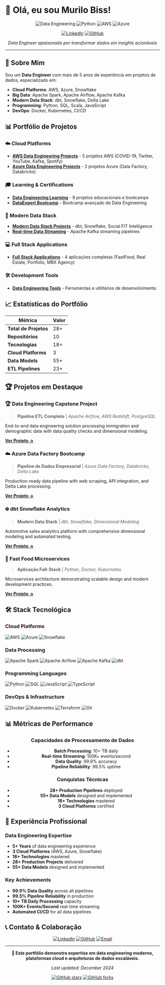 # 👋 Olá, eu sou Murilo Biss!

<div align="center">

![Data Engineering](https://img.shields.io/badge/Data%20Engineering-Expert-blue?style=for-the-badge&logo=apache-spark)
![Python](https://img.shields.io/badge/Python-3.8%2B-blue?style=for-the-badge&logo=python)
![AWS](https://img.shields.io/badge/AWS-Certified-orange?style=for-the-badge&logo=amazon-aws)
![Azure](https://img.shields.io/badge/Azure-Expert-blue?style=for-the-badge&logo=microsoft-azure)

[![LinkedIn](https://img.shields.io/badge/LinkedIn-Murilo%20Biss-blue?style=for-the-badge&logo=linkedin)](https://www.linkedin.com/in/murilobiss/)
[![GitHub](https://img.shields.io/badge/GitHub-@murilobiss-black?style=for-the-badge&logo=github)](https://github.com/murilobiss)

*Data Engineer apaixonado por transformar dados em insights acionáveis*

</div>

---

## 🚀 Sobre Mim

Sou um **Data Engineer** com mais de 5 anos de experiência em projetos de dados, especializado em:

- **Cloud Platforms**: AWS, Azure, Snowflake
- **Big Data**: Apache Spark, Apache Airflow, Apache Kafka
- **Modern Data Stack**: dbt, Snowflake, Delta Lake
- **Programming**: Python, SQL, Scala, JavaScript
- **DevOps**: Docker, Kubernetes, CI/CD

## 📊 Portfólio de Projetos

### **☁️ Cloud Platforms**
- **[AWS Data Engineering Projects](https://github.com/murilobiss-dataeng/aws-data-engineering-projects)** - 5 projetos AWS (COVID-19, Twitter, YouTube, Kafka, Spotify)
- **[Azure Data Engineering Projects](https://github.com/murilobiss-dataeng/azure-data-engineering-projects)** - 2 projetos Azure (Data Factory, Databricks)

### **🎓 Learning & Certifications**
- **[Data Engineering Learning](https://github.com/murilobiss-dataeng/data-engineering-learning)** - 9 projetos educacionais e bootcamps
- **[DataExpert Bootcamp](https://github.com/murilobiss-dataeng/DataExpert-BC)** - Bootcamp avançado de Data Engineering

### **🔄 Modern Data Stack**
- **[Modern Data Stack Projects](https://github.com/murilobiss-dataeng/modern-data-stack-projects)** - dbt, Snowflake, Social FIT Intelligence
- **[Real-time Data Streaming](https://github.com/murilobiss-dataeng/real-time-data-streaming)** - Apache Kafka streaming pipelines

### **💻 Full Stack Applications**
- **[Full Stack Applications](https://github.com/murilobiss-dataeng/full-stack-applications)** - 4 aplicações completas (FastFood, Real Estate, Portfolio, MBX Agency)

### **🛠️ Development Tools**
- **[Data Engineering Tools](https://github.com/murilobiss-dataeng/data-engineering-tools)** - Ferramentas e utilitários de desenvolvimento

## 📈 Estatísticas do Portfólio

<div align="center">

| **Métrica** | **Valor** |
|-------------|-----------|
| **Total de Projetos** | 28+ |
| **Repositórios** | 10 |
| **Tecnologias** | 18+ |
| **Cloud Platforms** | 3 |
| **Data Models** | 55+ |
| **ETL Pipelines** | 23+ |

</div>

## 🏆 Projetos em Destaque

### **🏆 Data Engineering Capstone Project**
> **Pipeline ETL Completo** | *Apache Airflow, AWS Redshift, PostgreSQL*

End-to-end data engineering solution processing immigration and demographic data with data quality checks and dimensional modeling.

**[Ver Projeto →](https://github.com/murilobiss-dataeng/data-engineering-learning)**

### **☁️ Azure Data Factory Bootcamp**
> **Pipeline de Dados Empresarial** | *Azure Data Factory, Databricks, Delta Lake*

Production-ready data pipeline with web scraping, API integration, and Delta Lake processing.

**[Ver Projeto →](https://github.com/murilobiss-dataeng/azure-data-engineering-projects)**

### **❄️ dbt Snowflake Analytics**
> **Modern Data Stack** | *dbt, Snowflake, Dimensional Modeling*

Automotive sales analytics platform with comprehensive dimensional modeling and automated testing.

**[Ver Projeto →](https://github.com/murilobiss-dataeng/modern-data-stack-projects)**

### **🍔 Fast Food Microservices**
> **Aplicação Full-Stack** | *Python, Docker, Kubernetes*

Microservices architecture demonstrating scalable design and modern development practices.

**[Ver Projeto →](https://github.com/murilobiss-dataeng/full-stack-applications)**

## 🛠️ Stack Tecnológica

### **Cloud Platforms**
![AWS](https://img.shields.io/badge/AWS-Redshift%20%7C%20Lambda%20%7C%20S3%20%7C%20EMR%20%7C%20Glue-orange?style=flat-square&logo=amazon-aws)
![Azure](https://img.shields.io/badge/Azure-Data%20Factory%20%7C%20Databricks%20%7C%20Synapse%20%7C%20Blob-blue?style=flat-square&logo=microsoft-azure)
![Snowflake](https://img.shields.io/badge/Snowflake-Data%20Warehouse%20%7C%20Analytics-29B5E8?style=flat-square&logo=snowflake)

### **Data Processing**
![Apache Spark](https://img.shields.io/badge/Apache%20Spark-PySpark%20%7C%20DataFrames%20%7C%20Streaming-E25A1C?style=flat-square&logo=apache-spark)
![Apache Airflow](https://img.shields.io/badge/Apache%20Airflow-Orchestration%20%7C%20DAGs%20%7C%20Scheduling-017CEE?style=flat-square&logo=apache-airflow)
![Apache Kafka](https://img.shields.io/badge/Apache%20Kafka-Streaming%20%7C%20Real--time%20%7C%20Event%20Driven-231F20?style=flat-square&logo=apache-kafka)
![dbt](https://img.shields.io/badge/dbt-Data%20Build%20Tool%20%7C%20Transformation%20%7C%20Testing-FF694B?style=flat-square&logo=dbt)

### **Programming Languages**
![Python](https://img.shields.io/badge/Python-3.8%2B-blue?style=flat-square&logo=python)
![SQL](https://img.shields.io/badge/SQL-Advanced-green?style=flat-square&logo=mysql)
![JavaScript](https://img.shields.io/badge/JavaScript-ES6%2B-yellow?style=flat-square&logo=javascript)
![TypeScript](https://img.shields.io/badge/TypeScript-4.x-blue?style=flat-square&logo=typescript)

### **DevOps & Infrastructure**
![Docker](https://img.shields.io/badge/Docker-Containerization-2496ED?style=flat-square&logo=docker)
![Kubernetes](https://img.shields.io/badge/Kubernetes-Orchestration-326CE5?style=flat-square&logo=kubernetes)
![Terraform](https://img.shields.io/badge/Terraform-IaC-7B42BC?style=flat-square&logo=terraform)
![Git](https://img.shields.io/badge/Git-Version%20Control-F05032?style=flat-square&logo=git)

## 📊 Métricas de Performance

<div align="center">

### **Capacidades de Processamento de Dados**
- **Batch Processing**: 10+ TB daily
- **Real-time Streaming**: 100K+ events/second
- **Data Quality**: 99.9% accuracy
- **Pipeline Reliability**: 99.5% uptime

### **Conquistas Técnicas**
- **28+ Production Pipelines** deployed
- **55+ Data Models** designed and implemented
- **18+ Technologies** mastered
- **3 Cloud Platforms** certified

</div>

## 🤝 Experiência Profissional

### **Data Engineering Expertise**
- **5+ Years** of data engineering experience
- **3 Cloud Platforms** (AWS, Azure, Snowflake)
- **18+ Technologies** mastered
- **28+ Production Projects** delivered
- **55+ Data Models** designed and implemented

### **Key Achievements**
- **99.9% Data Quality** across all pipelines
- **99.5% Pipeline Reliability** in production
- **10+ TB Daily Processing** capacity
- **100K+ Events/Second** real-time streaming
- **Automated CI/CD** for all data pipelines

## 📞 Contato & Colaboração

<div align="center">

[![LinkedIn](https://img.shields.io/badge/LinkedIn-Connect%20with%20Murilo-blue?style=for-the-badge&logo=linkedin)](https://www.linkedin.com/in/murilobiss/)
[![GitHub](https://img.shields.io/badge/GitHub-Follow%20@murilobiss-black?style=for-the-badge&logo=github)](https://github.com/murilobiss)
[![Email](https://img.shields.io/badge/Email-Get%20in%20Touch-red?style=for-the-badge&logo=gmail)](mailto:contact@murilobiss.com)

</div>

---

<div align="center">

**🌟 Este portfólio demonstra expertise em data engineering moderno, plataformas cloud e arquiteturas de dados escaláveis.**

*Last updated: December 2024*

[![GitHub stars](https://img.shields.io/github/stars/murilobiss-dataeng/murilobiss-dataeng?style=social)](https://github.com/murilobiss-dataeng/murilobiss-dataeng)
[![GitHub forks](https://img.shields.io/github/forks/murilobiss-dataeng/murilobiss-dataeng?style=social)](https://github.com/murilobiss-dataeng/murilobiss-dataeng)

</div> 